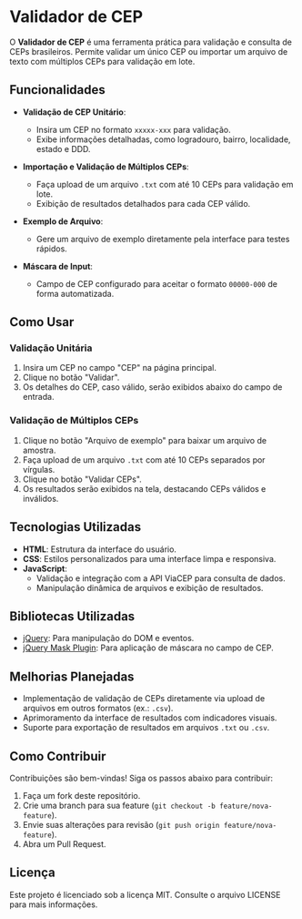 # Validador de CEP

O **Validador de CEP** é uma ferramenta prática para validação e consulta de CEPs brasileiros. Permite validar um único CEP ou importar um arquivo de texto com múltiplos CEPs para validação em lote.

## Funcionalidades

- **Validação de CEP Unitário**:
  - Insira um CEP no formato `xxxxx-xxx` para validação.
  - Exibe informações detalhadas, como logradouro, bairro, localidade, estado e DDD.

- **Importação e Validação de Múltiplos CEPs**:
  - Faça upload de um arquivo `.txt` com até 10 CEPs para validação em lote.
  - Exibição de resultados detalhados para cada CEP válido.

- **Exemplo de Arquivo**:
  - Gere um arquivo de exemplo diretamente pela interface para testes rápidos.

- **Máscara de Input**:
  - Campo de CEP configurado para aceitar o formato `00000-000` de forma automatizada.

## Como Usar

### Validação Unitária
1. Insira um CEP no campo "CEP" na página principal.
2. Clique no botão "Validar".
3. Os detalhes do CEP, caso válido, serão exibidos abaixo do campo de entrada.

### Validação de Múltiplos CEPs
1. Clique no botão "Arquivo de exemplo" para baixar um arquivo de amostra.
2. Faça upload de um arquivo `.txt` com até 10 CEPs separados por vírgulas.
3. Clique no botão "Validar CEPs".
4. Os resultados serão exibidos na tela, destacando CEPs válidos e inválidos.

## Tecnologias Utilizadas

- **HTML**: Estrutura da interface do usuário.
- **CSS**: Estilos personalizados para uma interface limpa e responsiva.
- **JavaScript**:
  - Validação e integração com a API ViaCEP para consulta de dados.
  - Manipulação dinâmica de arquivos e exibição de resultados.

## Bibliotecas Utilizadas

- [jQuery](https://jquery.com/): Para manipulação do DOM e eventos.
- [jQuery Mask Plugin](https://igorescobar.github.io/jQuery-Mask-Plugin/): Para aplicação de máscara no campo de CEP.

## Melhorias Planejadas

- Implementação de validação de CEPs diretamente via upload de arquivos em outros formatos (ex.: `.csv`).
- Aprimoramento da interface de resultados com indicadores visuais.
- Suporte para exportação de resultados em arquivos `.txt` ou `.csv`.

## Como Contribuir

Contribuições são bem-vindas! Siga os passos abaixo para contribuir:
1. Faça um fork deste repositório.
2. Crie uma branch para sua feature (`git checkout -b feature/nova-feature`).
3. Envie suas alterações para revisão (`git push origin feature/nova-feature`).
4. Abra um Pull Request.

## Licença

Este projeto é licenciado sob a licença MIT. Consulte o arquivo LICENSE para mais informações.
